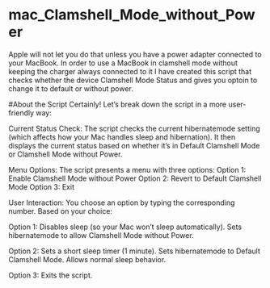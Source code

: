 # mac_Clamshell_Mode_without_Power
Apple will not let you do that unless you have a power adapter connected to your MacBook. In order to use a MacBook in clamshell mode without keeping the charger always connected to it I have created this script that checks whether the device Clamshell Mode Status and gives you optoin to change it to default or without power.

#About the Script
Certainly! Let’s break down the script in a more user-friendly way:

Current Status Check:
The script checks the current hibernatemode setting (which affects how your Mac handles sleep and hibernation).
It then displays the current status based on whether it’s in Default Clamshell Mode or Clamshell Mode without Power.

Menu Options:
The script presents a menu with three options:
Option 1: Enable Clamshell Mode without Power
Option 2: Revert to Default Clamshell Mode
Option 3: Exit

User Interaction:
You choose an option by typing the corresponding number.
Based on your choice:

Option 1:
Disables sleep (so your Mac won’t sleep automatically).
Sets hibernatemode to allow Clamshell Mode without Power.

Option 2:
Sets a short sleep timer (1 minute).
Sets hibernatemode to Default Clamshell Mode.
Allows normal sleep behavior.

Option 3: Exits the script.

